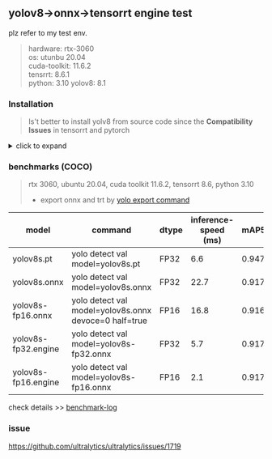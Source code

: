 ## yolov8->onnx->tensorrt engine test 
plz refer to my test env.  
> hardware: rtx-3060  
> os: utunbu 20.04  
> cuda-toolkit: 11.6.2  
> tensrrt: 8.6.1  
> python: 3.10
> yolov8: 8.1

### Installation
> Is't better to install yolv8 from source code since the **Compatibility Issues** in tensorrt and pytorch 
<details close>
<summary>click to expand</summary>

#### 1. install tensorrt  
refer to [tensorrt-helloworld](../tensorrt-helloworld/README.md)
#### 2. install tensorrt python
```bash
# create a new env for the example.
$ conda create -n yolov8-onnx-tensorrt python=3.10
$ conda activate yolov8-onnx-tensorrt
# install tensorr for yolov8-onnx-tensorrt conda env.
$ cd /usr/local/TensorRT-8.6.1.6/python/ 
$ python3 -m pip install tensorrt-8.6.1-cp310-none-linux_x86_64.whl
```
#### 3. install yolv8
##### 3-1. download repo
```bash
$ git clone https://github.com/ultralytics/ultralytics.git
```
##### 3-2. change ``nvidia-tensorrt`` requirement to ``tensorrt``
*  ``ultralytics/nn/autobackend.py:204``
```python
199             LOGGER.info(f"Loading {w} for TensorRT inference...")
200             try:
201                 import tensorrt as trt  # noqa https://developer.nvidia.com/nvidia-tensorrt-download
202             except ImportError:
203                 if LINUX:
204                     #check_requirements("nvidia-tensorrt", cmds="-U --index-url https://pypi.ngc.nvidia.com")
205                     check_requirements("tensorrt", cmds="-U --index-url https://pypi.ngc.nvidia.com")
206                 import tensorrt as trt  # noqa
207             check_version(trt.__version__, "7.0.0", hard=True)  # require tensorrt>=7.0.0
208             if device.type == "cpu":
209                 device = torch.device("cuda:0")

```
* ``ultralytics/engine/exporter.py:635``
```python
 630 
 631         try:
 632             import tensorrt as trt  # noqa
 633         except ImportError:
 634             if LINUX:
 635                 #check_requirements("nvidia-tensorrt", cmds="-U --index-url https://pypi.ngc.nvidia.com")
 636                 check_requirements("tensorrt", cmds="-U --index-url https://pypi.ngc.nvidia.com")
 637             import tensorrt as trt  # noqa
 638         
 639         check_version(trt.__version__, "7.0.0", hard=True)  # require tensorrt>=7.0.0
 640         
 641         self.args.simplify = True

```
<!-- ##### 3-2. comment ``meta`` part for build tenerrt engine
``ultralytics/engine/exporter.py:[689-691]``
```python
 687         with builder.build_engine(network, config) as engine, open(f, "wb") as t:
 688             # Metadata
 689             #meta = json.dumps(self.metadata)
 690             #t.write(len(meta).to_bytes(4, byteorder="little", signed=True))
 691             #t.write(meta.encode())
 692             # Model
 693             t.write(engine.serialize())
 694 
 695         return f, None

``` -->
#### 4. install
```bash
$ cd ultralytics
$ pip install -e .
``` 
#### 5. verify
```bash
# predict
$ yolo predict model=yolov8s.pt source='https://ultralytics.com/images/bus.jpg'

# export trt
$ yolo export model=yolov8s.pt format=engine

# val
$ yolo detect val model=yolov8s.engine
```

</details>  

### benchmarks (COCO)
> rtx 3060, ubuntu 20.04, cuda toolkit 11.6.2, tensorrt 8.6, python 3.10 
> * export onnx and trt by [yolo export command](https://docs.ultralytics.com/modes/export/)

| model | command  | dtype  | inference-speed (ms) | mAP50 |  
|---|---|---|---|---|
| yolov8s.pt | yolo detect val model=yolov8s.pt | FP32 | 6.6 | 0.947 |
| yolov8s.onnx | yolo detect val model=yolov8s.onnx | FP32 | 22.7 | 0.917 |
| yolov8s-fp16.onnx | yolo detect val model=yolov8s.onnx devoce=0 half=true | FP16 | 16.8 | 0.916 |
| yolov8s-fp32.engine | yolo detect val model=yolov8s-fp32.onnx | FP32 | 5.7 | 0.917 |
| yolov8s-fp16.engine | yolo detect val model=yolov8s-fp16.onnx | FP16 | 2.1 | 0.917 |
check details >> [benchmark-log](./benchmark-log.md)

### issue
https://github.com/ultralytics/ultralytics/issues/1719
